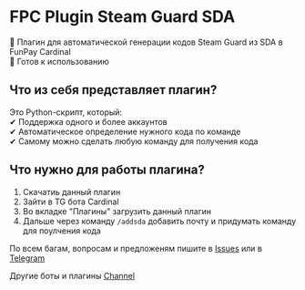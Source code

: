 # FPC Plugin Steam Guard SDA

🔐 Плагин для автоматической генерации кодов Steam Guard из SDA в FunPay Cardinal   
📌 Готов к использованию

## Что из себя представляет плагин?

Это Python-скрипт, который:      
✔ Поддержка одного и более аккаунтов   
✔ Автоматическое определение нужного кода по команде   
✔ Самому можно сделать любую команду для получения кода  

## Что нужно для работы плагина?
1. Скачатиь данный плагин
2. Зайти в TG бота Cardinal
3. Во вкладке "Плагины" загрузить данный плагин
4. Дальше через команду ```/addsda``` добавить почту и придумать команду для поулчения кода   
 
По всем багам, вопросам и предложеням пишите в [Issues](https://github.com/tinechelovec/FPC-Plugin-Steam-Guard-SDA/issues) или в [Telegram](https://t.me/tinechelovec)

Другие боты и плагины [Channel](https://t.me/by_thc)
